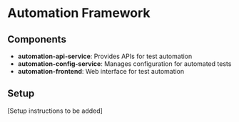 # Automation Framework

## Components
- **automation-api-service**: Provides APIs for test automation
- **automation-config-service**: Manages configuration for automated tests
- **automation-frontend**: Web interface for test automation

## Setup
[Setup instructions to be added]
